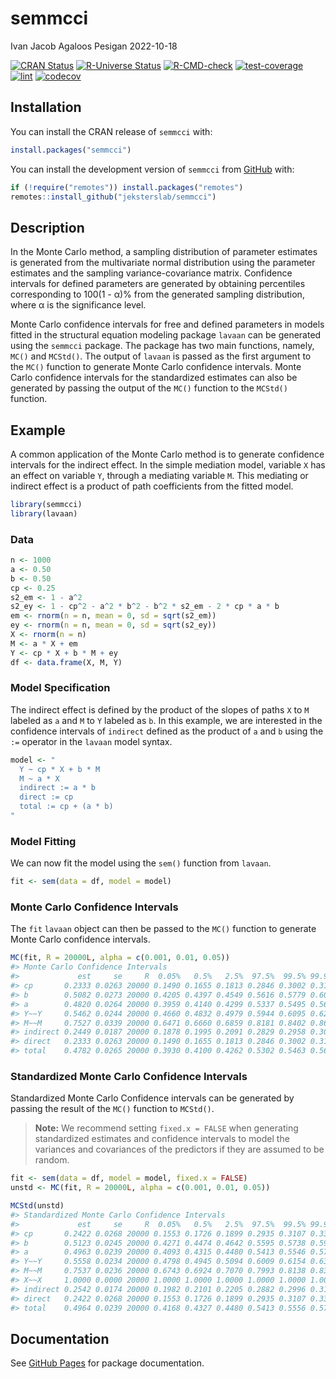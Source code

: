semmcci
================
Ivan Jacob Agaloos Pesigan
2022-10-18

<!-- README.md is generated from README.Rmd. Please edit that file -->
<!-- badges: start -->

[![CRAN
Status](https://www.r-pkg.org/badges/version/semmcci)](https://cran.r-project.org/package=semmcci)
[![R-Universe
Status](https://jeksterslab.r-universe.dev/badges/semmcci)](https://jeksterslab.r-universe.dev)
[![R-CMD-check](https://github.com/jeksterslab/semmcci/workflows/R-CMD-check/badge.svg)](https://github.com/jeksterslab/semmcci/actions)
[![test-coverage](https://github.com/jeksterslab/semmcci/actions/workflows/test-coverage.yaml/badge.svg)](https://github.com/jeksterslab/semmcci/actions/workflows/test-coverage.yaml)
[![lint](https://github.com/jeksterslab/semmcci/actions/workflows/lint.yaml/badge.svg)](https://github.com/jeksterslab/semmcci/actions/workflows/lint.yaml)
[![codecov](https://codecov.io/gh/jeksterslab/semmcci/branch/main/graph/badge.svg?token=KVLUET3DJ6)](https://codecov.io/gh/jeksterslab/semmcci)
<!-- badges: end -->

## Installation

You can install the CRAN release of `semmcci` with:

``` r
install.packages("semmcci")
```

You can install the development version of `semmcci` from
[GitHub](https://github.com/jeksterslab/semmcci) with:

``` r
if (!require("remotes")) install.packages("remotes")
remotes::install_github("jeksterslab/semmcci")
```

## Description

In the Monte Carlo method, a sampling distribution of parameter
estimates is generated from the multivariate normal distribution using
the parameter estimates and the sampling variance-covariance matrix.
Confidence intervals for defined parameters are generated by obtaining
percentiles corresponding to 100(1 - α)% from the generated sampling
distribution, where α is the significance level.

Monte Carlo confidence intervals for free and defined parameters in
models fitted in the structural equation modeling package `lavaan` can
be generated using the `semmcci` package. The package has two main
functions, namely, `MC()` and `MCStd()`. The output of `lavaan` is
passed as the first argument to the `MC()` function to generate Monte
Carlo confidence intervals. Monte Carlo confidence intervals for the
standardized estimates can also be generated by passing the output of
the `MC()` function to the `MCStd()` function.

## Example

A common application of the Monte Carlo method is to generate confidence
intervals for the indirect effect. In the simple mediation model,
variable `X` has an effect on variable `Y`, through a mediating variable
`M`. This mediating or indirect effect is a product of path coefficients
from the fitted model.

``` r
library(semmcci)
library(lavaan)
```

### Data

``` r
n <- 1000
a <- 0.50
b <- 0.50
cp <- 0.25
s2_em <- 1 - a^2
s2_ey <- 1 - cp^2 - a^2 * b^2 - b^2 * s2_em - 2 * cp * a * b
em <- rnorm(n = n, mean = 0, sd = sqrt(s2_em))
ey <- rnorm(n = n, mean = 0, sd = sqrt(s2_ey))
X <- rnorm(n = n)
M <- a * X + em
Y <- cp * X + b * M + ey
df <- data.frame(X, M, Y)
```

### Model Specification

The indirect effect is defined by the product of the slopes of paths `X`
to `M` labeled as `a` and `M` to `Y` labeled as `b`. In this example, we
are interested in the confidence intervals of `indirect` defined as the
product of `a` and `b` using the `:=` operator in the `lavaan` model
syntax.

``` r
model <- "
  Y ~ cp * X + b * M
  M ~ a * X
  indirect := a * b
  direct := cp
  total := cp + (a * b)
"
```

### Model Fitting

We can now fit the model using the `sem()` function from `lavaan`.

``` r
fit <- sem(data = df, model = model)
```

### Monte Carlo Confidence Intervals

The `fit` `lavaan` object can then be passed to the `MC()` function to
generate Monte Carlo confidence intervals.

``` r
MC(fit, R = 20000L, alpha = c(0.001, 0.01, 0.05))
#> Monte Carlo Confidence Intervals
#>             est     se     R  0.05%   0.5%   2.5%  97.5%  99.5% 99.95%
#> cp       0.2333 0.0263 20000 0.1490 0.1655 0.1813 0.2846 0.3002 0.3183
#> b        0.5082 0.0273 20000 0.4205 0.4397 0.4549 0.5616 0.5779 0.6004
#> a        0.4820 0.0264 20000 0.3959 0.4140 0.4299 0.5337 0.5495 0.5642
#> Y~~Y     0.5462 0.0244 20000 0.4660 0.4832 0.4979 0.5944 0.6095 0.6263
#> M~~M     0.7527 0.0339 20000 0.6471 0.6660 0.6859 0.8181 0.8402 0.8613
#> indirect 0.2449 0.0187 20000 0.1878 0.1995 0.2091 0.2829 0.2958 0.3085
#> direct   0.2333 0.0263 20000 0.1490 0.1655 0.1813 0.2846 0.3002 0.3183
#> total    0.4782 0.0265 20000 0.3930 0.4100 0.4262 0.5302 0.5463 0.5652
```

### Standardized Monte Carlo Confidence Intervals

Standardized Monte Carlo Confidence intervals can be generated by
passing the result of the `MC()` function to `MCStd()`.

> **Note:** We recommend setting `fixed.x = FALSE` when generating
> standardized estimates and confidence intervals to model the variances
> and covariances of the predictors if they are assumed to be random.

``` r
fit <- sem(data = df, model = model, fixed.x = FALSE)
unstd <- MC(fit, R = 20000L, alpha = c(0.001, 0.01, 0.05))
```

``` r
MCStd(unstd)
#> Standardized Monte Carlo Confidence Intervals
#>             est     se     R  0.05%   0.5%   2.5%  97.5%  99.5% 99.95%
#> cp       0.2422 0.0268 20000 0.1553 0.1726 0.1899 0.2935 0.3107 0.3309
#> b        0.5123 0.0245 20000 0.4271 0.4474 0.4642 0.5595 0.5738 0.5920
#> a        0.4963 0.0239 20000 0.4093 0.4315 0.4480 0.5413 0.5546 0.5707
#> Y~~Y     0.5558 0.0234 20000 0.4798 0.4945 0.5094 0.6009 0.6154 0.6321
#> M~~M     0.7537 0.0236 20000 0.6743 0.6924 0.7070 0.7993 0.8138 0.8325
#> X~~X     1.0000 0.0000 20000 1.0000 1.0000 1.0000 1.0000 1.0000 1.0000
#> indirect 0.2542 0.0174 20000 0.1982 0.2101 0.2205 0.2882 0.2996 0.3120
#> direct   0.2422 0.0268 20000 0.1553 0.1726 0.1899 0.2935 0.3107 0.3309
#> total    0.4964 0.0239 20000 0.4168 0.4327 0.4480 0.5413 0.5556 0.5715
```

## Documentation

See [GitHub Pages](https://jeksterslab.github.io/semmcci/index.html) for
package documentation.
